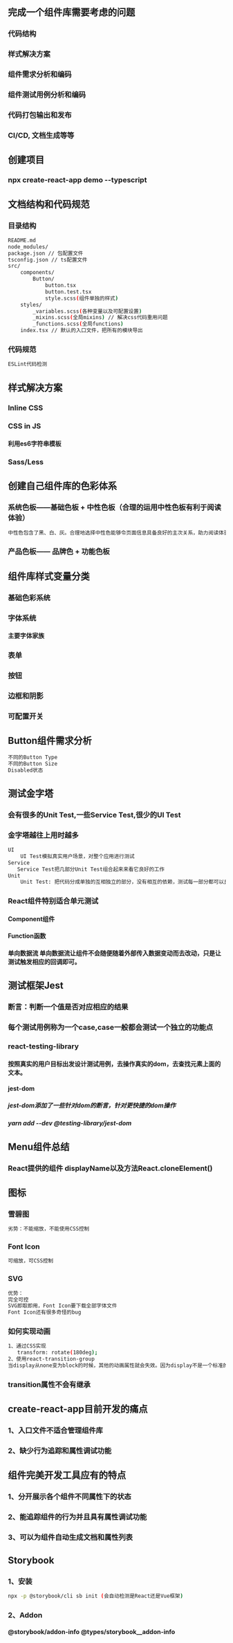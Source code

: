 <!--
 * @Author: Aiden
 * @Date: 2020-12-02 22:12:11
 * @LastEditTime: 2020-12-09 17:36:41
 * @LastEditors: Please set LastEditors
 * @Description: 
-->
## 完成一个组件库需要考虑的问题
### 代码结构
### 样式解决方案
### 组件需求分析和编码
### 组件测试用例分析和编码
### 代码打包输出和发布
### CI/CD, 文档生成等等

## 创建项目
### npx create-react-app demo --typescript

## 文档结构和代码规范

### 目录结构
```bash
README.md
node_modules/
package.json // 包配置文件
tsconfig.json // ts配置文件
src/
    components/
        Button/
            button.tsx
            button.test.tsx
            style.scss(组件单独的样式)
    styles/
        _variables.scss(各种变量以及可配置设置)
        _mixins.scss(全局mixins) // 解决css代码重用问题
        _functions.scss(全局functions)
    index.tsx // 默认的入口文件，把所有的模块导出
```

### 代码规范
```bash
ESLint代码检测
```

## 样式解决方案
### Inline CSS
### CSS in JS
#### 利用es6字符串模板
### Sass/Less

## 创建自己组件库的色彩体系
### 系统色板——基础色板 + 中性色板（合理的运用中性色板有利于阅读体验）  
```bash
中性色包含了黑、白、灰。合理地选择中性色能够令页面信息具备良好的主次关系，助力阅读体验

```
### 产品色板—— 品牌色 + 功能色板

## 组件库样式变量分类
### 基础色彩系统
### 字体系统
#### 主要字体家族
### 表单
### 按钮
### 边框和阴影
### 可配置开关


## Button组件需求分析
```bash
不同的Button Type
不同的Button Size
Disabled状态
```

## 测试金字塔
### 会有很多的Unit Test,一些Service Test,很少的UI Test
### 金字塔越往上用时越多
```bash
UI
    UI Test模拟真实用户场景，对整个应用进行测试
Service
   Service Test把几部分Unit Test组合起来来看它良好的工作
Unit
    Unit Test: 把代码分成单独的互相独立的部分，没有相互的依赖，测试每一部分都可以良好的工作
```
### React组件特别适合单元测试
#### Component组件
#### Function函数
#### 单向数据流 单向数据流让组件不会随便随着外部传入数据变动而去改动，只是让测试触发相应的回调即可。

## 测试框架Jest
### 断言：判断一个值是否对应相应的结果
### 每个测试用例称为一个case,case一般都会测试一个独立的功能点
### react-testing-library
#### 按照真实的用户目标出发设计测试用例，去操作真实的dom，去查找元素上面的文本。
#### jest-dom
##### jest-dom添加了一些针对dom的断言，针对更快捷的dom操作
##### yarn add --dev @testing-library/jest-dom


## Menu组件总结
### React提供的组件  displayName以及方法React.cloneElement()

## 图标
### 雪碧图
```bash
劣势：不能缩放，不能使用CSS控制
```
### Font Icon
```bash
可缩放，可CSS控制
```

### SVG
```bash
优势：
完全可控
SVG即取即用，Font Icon要下载全部字体文件
Font Icon还有很多奇怪的bug
```

### 如何实现动画
```bash
1、通过CSS实现
   transform: rotate(180deg);
2、使用react-transition-group
当display从none变为block的时候，其他的动画属性就会失效。因为display不是一个标准的支持动画的属性。
```
### transition属性不会有继承

## create-react-app目前开发的痛点
### 1、入口文件不适合管理组件库
### 2、缺少行为追踪和属性调试功能

## 组件完美开发工具应有的特点
### 1、分开展示各个组件不同属性下的状态
### 2、能追踪组件的行为并且具有属性调试功能
### 3、可以为组件自动生成文档和属性列表

## Storybook
### 1、安装
```bash
npx -p @storybook/cli sb init (会自动检测是React还是Vue框架)
```
### 2、Addon
#### @storybook/addon-info   @types/storybook__addon-info